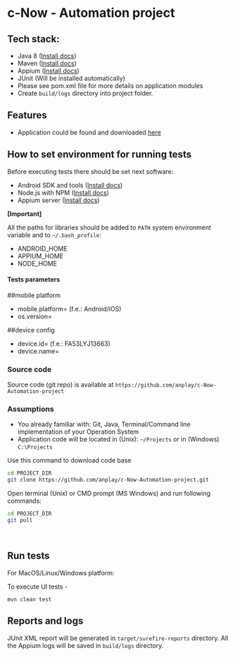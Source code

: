 # c-Now - Automation project
## Tech stack:
- Java 8 ([Install docs](https://docs.oracle.com/javase/8/docs/technotes/guides/install/install_overview.html))
- Maven ([Install docs](https://maven.apache.org/install.html))
- Appium ([Install docs](https://appium.io/docs/en/about-appium/intro/#appium-concepts))
- JUnit (Will be installed automatically)
- Please see pom.xml file for more details on application modules
- Create ```build/logs``` directory into project folder.

## Features
- Application could be found and downloaded [here](https://github.com/anplay/c-Now-Automation-project)
  


## How to set environment for running tests
Before executing tests there should be set next software:
- Android SDK and tools ([Install docs](https://developer.android.com/studio/index.html))
- Node.js with NPM ([Install docs](https://nodejs.org/en/download/))
- Appium server ([Install docs](https://appium.io/docs/en/about-appium/intro/#appium-concepts))

<b>[Important]</b> 

All the paths for libraries should be added to ```PATH``` system environment variable and to ```~/.bash_profile```:
- ANDROID_HOME
- APPIUM_HOME
- NODE_HOME


#### Tests parameters

##mobile platform
- mobile.platform= (f.e.: Android/iOS)
- os.version=

##device config
- device.id= (f.e.: FA53LYJ13663)
- device.name=


### Source code
Source code (git repo) is available at ```https://github.com/anplay/c-Now-Automation-project```

### Assumptions
- You already familiar with: Git, Java, Terminal/Command line implementation of your Operation System
- Application code will be located in (Unix): ```~/Projects``` or in (Windows) ```C:\Projects```

Use this command to download code base
```bash
cd PROJECT_DIR
git clone https://github.com/anplay/c-Now-Automation-project.git
```

Open terminal (Unix) or CMD prompt (MS Windows) and run following commands:
```bash
cd PROJECT_DIR
git pull
```
<br>

## Run tests

For MacOS/Linux/Windows platform:

To execute UI tests -
```
mvn clean test
```

## Reports and logs

JUnit XML report will be generated in ```target/surefire-reports``` directory.
All the Appium logs will be saved in ```build/logs``` directory.
